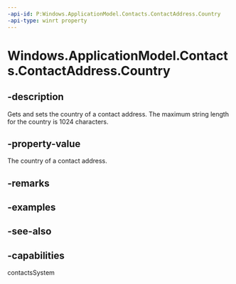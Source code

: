 ```yaml
---
-api-id: P:Windows.ApplicationModel.Contacts.ContactAddress.Country
-api-type: winrt property
---
```


<!-- Property syntax
public string Country { get;  set; }
-->

# Windows.ApplicationModel.Contacts.ContactAddress.Country

## -description
Gets and sets the country of a contact address. The maximum string length for the country is 1024 characters.

## -property-value
The country of a contact address.

## -remarks

## -examples

## -see-also

## -capabilities
contactsSystem
